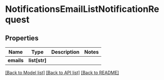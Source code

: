 # NotificationsEmailListNotificationRequest

## Properties
Name | Type | Description | Notes
------------ | ------------- | ------------- | -------------
**emails** | **list[str]** |  | 

[[Back to Model list]](../README.md#documentation-for-models) [[Back to API list]](../README.md#documentation-for-api-endpoints) [[Back to README]](../README.md)

